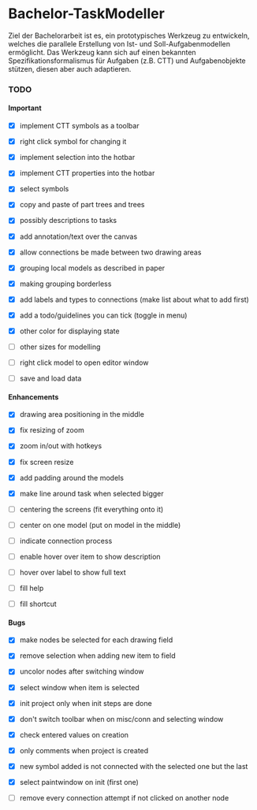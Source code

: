 # Bachelor-TaskModeller

Ziel der Bachelorarbeit ist es, ein prototypisches Werkzeug zu entwickeln, welches die parallele Erstellung von Ist- und Soll-Aufgabenmodellen ermöglicht. Das
Werkzeug kann sich auf einen bekannten Spezifikationsformalismus für Aufgaben (z.B. CTT) und Aufgabenobjekte stützen, diesen aber auch adaptieren.

### TODO
#### Important
- [x] implement CTT symbols as a toolbar
- [x] right click symbol for changing it
- [x] implement selection into the hotbar
- [x] implement CTT properties into the hotbar
- [x] select symbols
- [x] copy and paste of part trees and trees
- [x] possibly descriptions to tasks
- [x] add annotation/text over the canvas
- [x] allow connections be made between two drawing areas
- [x] grouping local models as described in paper
- [x] making grouping borderless
- [x] add labels and types to connections (make list about what to add first)
- [x] add a todo/guidelines you can tick (toggle in menu)
- [x] other color for displaying state

- [ ] other sizes for modelling
- [ ] right click model to open editor window
- [ ] save and load data

#### Enhancements
- [x] drawing area positioning in the middle
- [x] fix resizing of zoom
- [x] zoom in/out with hotkeys
- [x] fix screen resize
- [x] add padding around the models
- [x] make line around task when selected bigger

- [ ] centering the screens (fit everything onto it)
- [ ] center on one model (put on model in the middle)
- [ ] indicate connection process
- [ ] enable hover over item to show description
- [ ] hover over label to show full text
- [ ] fill help
- [ ] fill shortcut

#### Bugs
- [x] make nodes be selected for each drawing field
- [x] remove selection when adding new item to field
- [x] uncolor nodes after switching window
- [x] select window when item is selected
- [x] init project only when init steps are done
- [x] don't switch toolbar when on misc/conn and selecting window
- [x] check entered values on creation
- [x] only comments when project is created
- [x] new symbol added is not connected with the selected one but the last
- [x] select paintwindow on init (first one)

- [ ] remove every connection attempt if not clicked on another node